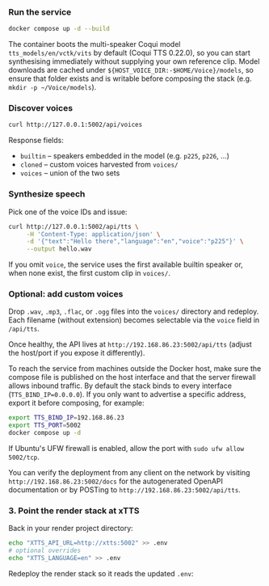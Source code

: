 
### Run the service

```bash
docker compose up -d --build
```

The container boots the multi-speaker Coqui model `tts_models/en/vctk/vits` by default (Coqui TTS 0.22.0), so you can start synthesising immediately without supplying your own reference clip. Model downloads are cached under `${HOST_VOICE_DIR:-$HOME/Voice}/models`, so ensure that folder exists and is writable before composing the stack (e.g. `mkdir -p ~/Voice/models`).

### Discover voices

```bash
curl http://127.0.0.1:5002/api/voices
```

Response fields:

- `builtin` – speakers embedded in the model (e.g. `p225`, `p226`, …)
- `cloned` – custom voices harvested from `voices/`
- `voices` – union of the two sets

### Synthesize speech

Pick one of the voice IDs and issue:

```bash
curl http://127.0.0.1:5002/api/tts \
     -H 'Content-Type: application/json' \
     -d '{"text":"Hello there","language":"en","voice":"p225"}' \
     --output hello.wav
```

If you omit `voice`, the service uses the first available builtin speaker or, when none exist, the first custom clip in `voices/`.

### Optional: add custom voices

Drop `.wav`, `.mp3`, `.flac`, or `.ogg` files into the `voices/` directory and redeploy. Each filename (without extension) becomes selectable via the `voice` field in `/api/tts`.

Once healthy, the API lives at `http://192.168.86.23:5002/api/tts` (adjust the host/port if you expose it differently).

To reach the service from machines outside the Docker host, make sure the compose file is
published on the host interface and that the server firewall allows inbound traffic.  By
default the stack binds to every interface (`TTS_BIND_IP=0.0.0.0`).  If you only want to
advertise a specific address, export it before composing, for example:

```bash
export TTS_BIND_IP=192.168.86.23
export TTS_PORT=5002
docker compose up -d
```

If Ubuntu's UFW firewall is enabled, allow the port with `sudo ufw allow 5002/tcp`.

You can verify the deployment from any client on the network by visiting
`http://192.168.86.23:5002/docs` for the autogenerated OpenAPI documentation or by POSTing
to `http://192.168.86.23:5002/api/tts`.

### 3. Point the render stack at xTTS

Back in your render project directory:

```bash
echo "XTTS_API_URL=http://xtts:5002" >> .env
# optional overrides
echo "XTTS_LANGUAGE=en" >> .env
```

Redeploy the render stack so it reads the updated `.env`:
